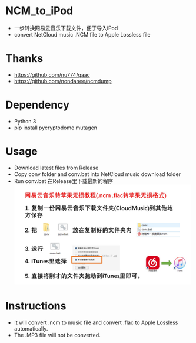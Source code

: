 # NCM_to_iPod
- 一步转换网易云音乐下载文件，便于导入iPod
- convert NetCloud music .NCM file to Apple Lossless file

# Thanks
- https://github.com/nu774/qaac
- https://github.com/nondanee/ncmdump

# Dependency
- Python 3
- pip install pycryptodome mutagen

# Usage
- Download latest files from Release
- Copy conv folder and conv.bat into NetCloud music download folder
- Run conv.bat 
在Release里下载最新的程序
![Usage](https://github.com/imcort/NCM_to_iPod/blob/master/directions_cn.jpg)

# Instructions
- It will convert .ncm to music file and convert .flac to Apple Lossless automatically.
- The .MP3 file will not be converted.
